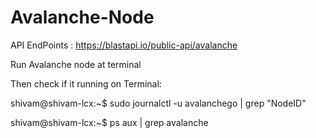# Avalanche-Node

API EndPoints : https://blastapi.io/public-api/avalanche

Run Avalanche node at terminal

Then check if it running on Terminal:

shivam@shivam-lcx:~$ sudo journalctl -u avalanchego | grep "NodeID"

shivam@shivam-lcx:~$ ps aux | grep avalanche
